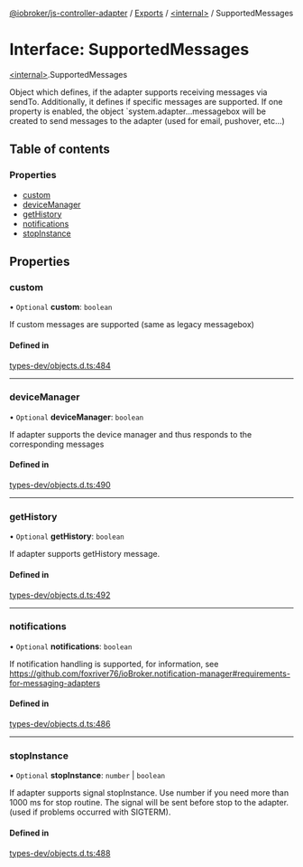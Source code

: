 [@iobroker/js-controller-adapter](../README.md) / [Exports](../modules.md) / [\<internal\>](../modules/internal_.md) / SupportedMessages

# Interface: SupportedMessages

[\<internal\>](../modules/internal_.md).SupportedMessages

Object which defines, if the adapter supports receiving messages via sendTo.
Additionally, it defines if specific messages are supported.
If one property is enabled, the object `system.adapter.<adaptername>.<adapterinstance>.messagebox will be created to send messages to the adapter (used for email, pushover, etc...)

## Table of contents

### Properties

- [custom](internal_.SupportedMessages.md#custom)
- [deviceManager](internal_.SupportedMessages.md#devicemanager)
- [getHistory](internal_.SupportedMessages.md#gethistory)
- [notifications](internal_.SupportedMessages.md#notifications)
- [stopInstance](internal_.SupportedMessages.md#stopinstance)

## Properties

### custom

• `Optional` **custom**: `boolean`

If custom messages are supported (same as legacy messagebox)

#### Defined in

[types-dev/objects.d.ts:484](https://github.com/ioBroker/ioBroker.js-controller/blob/a0e0bc1d/packages/types-dev/objects.d.ts#L484)

___

### deviceManager

• `Optional` **deviceManager**: `boolean`

If adapter supports the device manager and thus responds to the corresponding messages

#### Defined in

[types-dev/objects.d.ts:490](https://github.com/ioBroker/ioBroker.js-controller/blob/a0e0bc1d/packages/types-dev/objects.d.ts#L490)

___

### getHistory

• `Optional` **getHistory**: `boolean`

If adapter supports getHistory message.

#### Defined in

[types-dev/objects.d.ts:492](https://github.com/ioBroker/ioBroker.js-controller/blob/a0e0bc1d/packages/types-dev/objects.d.ts#L492)

___

### notifications

• `Optional` **notifications**: `boolean`

If notification handling is supported, for information, see https://github.com/foxriver76/ioBroker.notification-manager#requirements-for-messaging-adapters

#### Defined in

[types-dev/objects.d.ts:486](https://github.com/ioBroker/ioBroker.js-controller/blob/a0e0bc1d/packages/types-dev/objects.d.ts#L486)

___

### stopInstance

• `Optional` **stopInstance**: `number` \| `boolean`

If adapter supports signal stopInstance. Use number if you need more than 1000 ms for stop routine. The signal will be sent before stop to the adapter. (used if problems occurred with SIGTERM).

#### Defined in

[types-dev/objects.d.ts:488](https://github.com/ioBroker/ioBroker.js-controller/blob/a0e0bc1d/packages/types-dev/objects.d.ts#L488)
